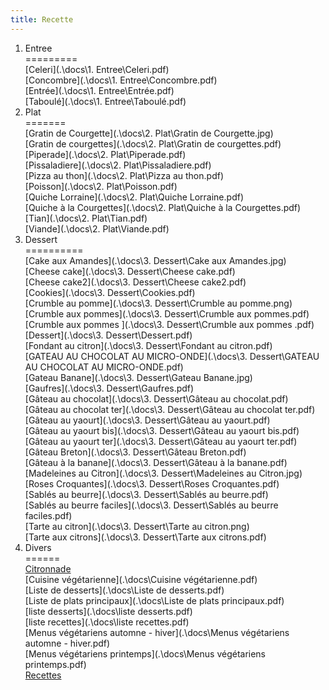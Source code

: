 ```yaml
---
title: Recette
---
```

1. Entree  
=========  
[Celeri](.\docs\1. Entree\Celeri.pdf)  
[Concombre](.\docs\1. Entree\Concombre.pdf)  
[Entrée](.\docs\1. Entree\Entrée.pdf)  
[Taboulé](.\docs\1. Entree\Taboulé.pdf)  
2. Plat  
=======  
[Gratin de Courgette](.\docs\2. Plat\Gratin de Courgette.jpg)  
[Gratin de courgettes](.\docs\2. Plat\Gratin de courgettes.pdf)  
[Piperade](.\docs\2. Plat\Piperade.pdf)  
[Pissaladiere](.\docs\2. Plat\Pissaladiere.pdf)  
[Pizza au thon](.\docs\2. Plat\Pizza au thon.pdf)  
[Poisson](.\docs\2. Plat\Poisson.pdf)  
[Quiche Lorraine](.\docs\2. Plat\Quiche Lorraine.pdf)  
[Quiche à la Courgettes](.\docs\2. Plat\Quiche à la Courgettes.pdf)  
[Tian](.\docs\2. Plat\Tian.pdf)  
[Viande](.\docs\2. Plat\Viande.pdf)  
3. Dessert  
==========  
[Cake aux Amandes](.\docs\3. Dessert\Cake aux Amandes.jpg)  
[Cheese cake](.\docs\3. Dessert\Cheese cake.pdf)  
[Cheese cake2](.\docs\3. Dessert\Cheese cake2.pdf)  
[Cookies](.\docs\3. Dessert\Cookies.pdf)  
[Crumble au pomme](.\docs\3. Dessert\Crumble au pomme.png)  
[Crumble aux pommes](.\docs\3. Dessert\Crumble aux pommes.pdf)  
[Crumble aux pommes ](.\docs\3. Dessert\Crumble aux pommes .pdf)  
[Dessert](.\docs\3. Dessert\Dessert.pdf)  
[Fondant au citron](.\docs\3. Dessert\Fondant au citron.pdf)  
[GATEAU AU CHOCOLAT AU MICRO-ONDE](.\docs\3. Dessert\GATEAU AU CHOCOLAT AU MICRO-ONDE.pdf)  
[Gateau Banane](.\docs\3. Dessert\Gateau Banane.jpg)  
[Gaufres](.\docs\3. Dessert\Gaufres.pdf)  
[Gâteau au chocolat](.\docs\3. Dessert\Gâteau au chocolat.pdf)  
[Gâteau au chocolat ter](.\docs\3. Dessert\Gâteau au chocolat ter.pdf)  
[Gâteau au yaourt](.\docs\3. Dessert\Gâteau au yaourt.pdf)  
[Gâteau au yaourt bis](.\docs\3. Dessert\Gâteau au yaourt bis.pdf)  
[Gâteau au yaourt ter](.\docs\3. Dessert\Gâteau au yaourt ter.pdf)  
[Gâteau Breton](.\docs\3. Dessert\Gâteau Breton.pdf)  
[Gâteau à la banane](.\docs\3. Dessert\Gâteau à la banane.pdf)  
[Madeleines au Citron](.\docs\3. Dessert\Madeleines au Citron.jpg)  
[Roses Croquantes](.\docs\3. Dessert\Roses Croquantes.pdf)  
[Sablés au beurre](.\docs\3. Dessert\Sablés au beurre.pdf)  
[Sablés au beurre faciles](.\docs\3. Dessert\Sablés au beurre faciles.pdf)  
[Tarte au citron](.\docs\3. Dessert\Tarte au citron.png)  
[Tarte aux citrons](.\docs\3. Dessert\Tarte aux citrons.pdf)  
4. Divers  
======  
[Citronnade](.\docs\Citronnade.pdf)  
[Cuisine végétarienne](.\docs\Cuisine végétarienne.pdf)  
[Liste de desserts](.\docs\Liste de desserts.pdf)  
[Liste de plats principaux](.\docs\Liste de plats principaux.pdf)  
[liste desserts](.\docs\liste desserts.pdf)  
[liste recettes](.\docs\liste recettes.pdf)  
[Menus végétariens automne - hiver](.\docs\Menus végétariens automne - hiver.pdf)  
[Menus végétariens printemps](.\docs\Menus végétariens printemps.pdf)  
[Recettes](.\docs\Recettes.pdf)  
